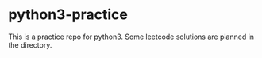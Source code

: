 # python3-practice

This is a practice repo for python3.
Some leetcode solutions are planned in the directory.